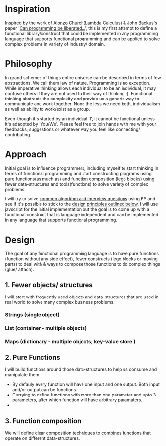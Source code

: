 # Inspiration
Inspired by the work of [Alonzo Church](https://en.wikipedia.org/wiki/Alonzo_Church)(Lambda Calculus) & John Backus's paper '[Can programming be liberated...](https://github.com/van001/lesscode/blob/master/can-programming-be-liberated.pdf)', this is my first attempt to define a functional library/construct that could be implemented in any programming language that supports functional programming and can be applied to solve complex problems in variety of industry/ domain. 

# Philosophy
In grand schemes of things entire universe can be described in terms of few abstractions. We call them law of nature. Programming is no exception. While imperative thinking allows each individual to be an individual, it may confuse others if they are not used to their way of thinking :). Functional thinking abstracts the complexity and provide us a generic way to  communicate and work together. None the less we need both, individualism as well as ability to work/exist as a group.

Even-though it's started by an individual 'I', it cannot be functional unless it's adaopted by 'You/We'. Please feel free to join hands with me with your feedbacks, suggestions or whatever way you feel like connecting/ contributing.

# Approach
Initial goal is to influence programmers, including myself to start thinking in terms of functional programming and start constructing programs using pure functions(as much as) and function composition (lego blocks) using fewer data-structures and tools(functions) to solve variety of complex problems.

I will try to solve [common algorithm and interview questions](https://github.com/van001/lesscode/tree/master/nodejs/excercise) using FP and see if it's possible to stick to the [design principles outlined below](https://github.com/van001/lesscode/blob/master/readme.md#Design). I will use javscript for the initial implementation but the goal is to come up with a functional construct that is language independent and can be implemented in any language that supports functional programming.

# Design
The goal of any functional programming language is to have pure functions (function without any side effect), fewer constructs (lego blocks or moving parts) to deal with & ways to compose those functions to do complex things (glue/ attach).

## 1. Fewer objects/ structures
I will start with frequently used objects and data-structures that are used in real world to solve many complex business problems.

### Strings (single object)

### List (container - multiple objects) 

### Maps (dictionary - multiple objects; key-value store )


## 2. Pure Functions 
I will build functions around those data-structures to help us consume and manipulate them. 
- By defauly every function will have one input and one output. Both input and/or output can be functions.
- Currying to define functions with more than one parameter and upto 3 parameters, after which function will have arbitrary paramaters. 
- 

## 3. Function composition
We will define clear composition techniques to combines functions that operate on different data-structures. 
